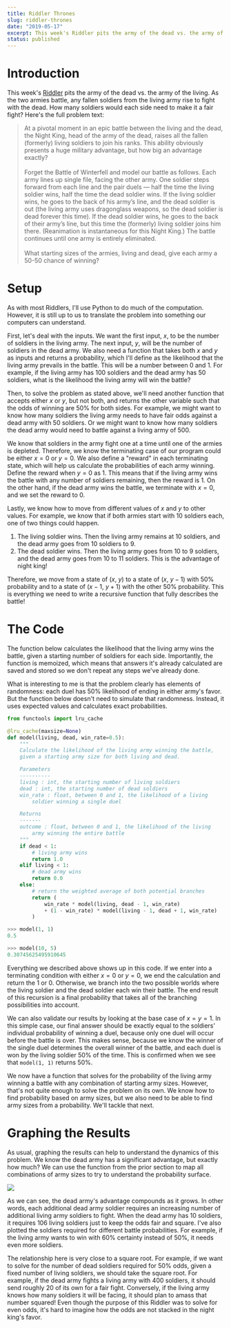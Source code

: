```yaml
---
title: Riddler Thrones
slug: riddler-thrones
date: "2019-05-17"
excerpt: This week's Riddler pits the army of the dead vs. the army of the living. As the two armies battle, any fallen soldiers from the living army rise to fight with the dead. How many soldiers would each side need to make it a fair fight?
status: published
---
```


# Introduction

This week's <a href="https://fivethirtyeight.com/features/how-many-soldiers-do-you-need-to-beat-the-night-king/">Riddler</a> pits the army of the dead vs. the army of the living. As the two armies battle, any fallen soldiers from the living army rise to fight with the dead. How many soldiers would each side need to make it a fair fight? Here's the full problem text:

<blockquote>
At a pivotal moment in an epic battle between the living and the dead, the Night King, head of the army of the dead, raises all the fallen (formerly) living soldiers to join his ranks. This ability obviously presents a huge military advantage, but how big an advantage exactly?
<br><br>
Forget the Battle of Winterfell and model our battle as follows. Each army lines up single file, facing the other army. One soldier steps forward from each line and the pair duels — half the time the living soldier wins, half the time the dead soldier wins. If the living soldier wins, he goes to the back of his army’s line, and the dead soldier is out (the living army uses dragonglass weapons, so the dead soldier is dead forever this time). If the dead soldier wins, he goes to the back of their army’s line, but this time the (formerly) living soldier joins him there. (Reanimation is instantaneous for this Night King.) The battle continues until one army is entirely eliminated.
<br><br>
What starting sizes of the armies, living and dead, give each army a 50-50 chance of winning?
</blockquote>

# Setup

As with most Riddlers, I'll use Python to do much of the computation. However, it is still up to us to translate the problem into something our computers can understand.

First, let's deal with the inputs. We want the first input, $x$, to be the number of soldiers in the living army. The next input, $y$, will be the number of soldiers in the dead army. We also need a function that takes both $x$ and $y$ as inputs and returns a probability, which I'll define as the likelihood that the living army prevails in the battle. This will be a number between 0 and 1. For example, if the living army has 100 soldiers and the dead army has 50 soldiers, what is the likelihood the living army will win the battle?

Then, to solve the problem as stated above, we'll need another function that accepts either $x$ or $y$, but not both, and returns the other variable such that the odds of winning are 50% for both sides. For example, we might want to know how many soldiers the living army needs to have fair odds against a dead army with 50 soldiers. Or we might want to know how many soldiers the dead army would need to battle against a living army of 500.

We know that soldiers in the army fight one at a time until one of the armies is depleted. Therefore, we know the terminating case of our program could be either $x=0$ or $y=0$. We also define a "reward" in each terminating state, which will help us calculate the probabilities of each army winning. Define the reward when $y=0$ as 1. This means that if the living army wins the battle with any number of soldiers remaining, then the reward is 1. On the other hand, if the dead army wins the battle, we terminate with $x=0$, and we set the reward to 0.

Lastly, we know how to move from different values of $x$ and $y$ to other values. For example, we know that if both armies start with 10 soldiers each, one of two things could happen.

1. The living soldier wins. Then the living army remains at 10 soldiers, and the dead army goes from 10 soldiers to 9.
2. The dead soldier wins. Then the living army goes from 10 to 9 soldiers, and the dead army goes from 10 to 11 soldiers. This is the advantage of night king!

Therefore, we move from a state of ($x$, $y$) to a state of ($x$, $y-1$) with 50% probability and to a state of ($x-1$, $y+1$) with the other 50% probability. This is everything we need to write a recursive function that fully describes the battle!

# The Code

The function below calculates the likelihood that the living army wins the battle, given a starting number of soldiers for each side. Importantly, the function is memoized, which means that answers it's already calculated are saved and stored so we don't repeat any steps we've already done.

What is interesting to me is that the problem clearly has elements of randomness: each duel has 50% likelihood of ending in either army's favor. But the function below doesn't need to simulate that randomness. Instead, it uses expected values and calculates exact probabilities.

```python
from functools import lru_cache

@lru_cache(maxsize=None)
def model(living, dead, win_rate=0.5):
    """
    Calculate the likelihood of the living army winning the battle,
    given a starting army size for both living and dead.

    Parameters
    ----------
    living : int, the starting number of living soldiers
    dead : int, the starting number of dead soldiers
    win_rate : float, between 0 and 1, the likelihood of a living
        soldier winning a single duel

    Returns
    -------
    outcome : float, between 0 and 1, the likelihood of the living
        army winning the entire battle
    """
    if dead < 1:
        # living army wins
        return 1.0
    elif living < 1:
        # dead army wins
        return 0.0
    else:
        # return the weighted average of both potential branches
        return (
            win_rate * model(living, dead - 1, win_rate)
            + (1 - win_rate) * model(living - 1, dead + 1, win_rate)
        )

>>> model(1, 1)
0.5

>>> model(10, 5)
0.30745625495910645
```

Everything we described above shows up in this code. If we enter into a terminating condition with either $x=0$ or $y=0$, we end the calculation and return the 1 or 0. Otherwise, we branch into the two possible worlds where the living soldier and the dead soldier each win their battle. The end result of this recursion is a final probability that takes all of the branching possibilities into account.

We can also validate our results by looking at the base case of $x=y=1$. In this simple case, our final answer should be exactly equal to the soldiers' individual probability of winning a duel, because only one duel will occur before the battle is over. This makes sense, because we know the winner of the single duel determines the overall winner of the battle, and each duel is won by the living soldier 50% of the time. This is confirmed when we see that `model(1, 1)` returns 50%.

We now have a function that solves for the probability of the living army winning a battle with any combination of starting army sizes. However, that's not quite enough to solve the problem on its own. We know how to find probability based on army sizes, but we also need to be able to find army sizes from a probability. We'll tackle that next.

# Graphing the Results

As usual, graphing the results can help to understand the dynamics of this problem. We know the dead army has a significant advantage, but exactly how much? We can use the function from the prior section to map all combinations of army sizes to try to understand the probability surface.

<img src="/img/riddler-thrones.png">

As we can see, the dead army's advantage compounds as it grows. In other words, each additional dead army soldier requires an increasing number of additional living army soldiers to fight. When the dead army has 10 soldiers, it requires 106 living soldiers just to keep the odds fair and square. I've also plotted the soldiers required for different battle probabilities. For example, if the living army wants to win with 60% certainty instead of 50%, it needs even more soldiers.

The relationship here is very close to a square root. For example, if we want to solve for the number of dead soldiers required for 50% odds, given a fixed number of living soldiers, we should take the square root. For example, if the dead army fights a living army with 400 soldiers, it should send roughly 20 of its own for a fair fight. Conversely, if the living army knows how many soldiers it will be facing, it should plan to amass that number squared! Even though the purpose of this Riddler was to solve for even odds, it's hard to imagine how the odds are not stacked in the night king's favor.
